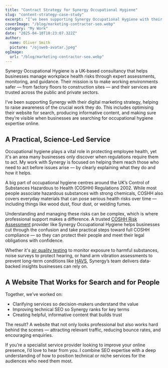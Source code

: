 ```yaml
---
title: "Contract Strategy for Synergy Occupational Hygiene"
slug: "content-strategy-case-study"
excerpt: "I’ve been supporting Synergy Occupational Hygiene with their digital marketing strategy, helping to raise awareness of the crucial work they do."
coverImage: "/blog/marketing-contractor-seo.webp"
category: "My Work"
date: "2025-04-10T10:23:07.322Z"
author:
  name: Oliver Smith
  picture: "/ojsweb-avatar.jpeg"
ogImage:
  url: "/blog/marketing-contractor-seo.webp"
---
```


Synergy Occupational Hygiene is a UK-based consultancy that helps businesses manage workplace health risks through expert assessments, monitoring, and guidance. Their mission is to make working environments safer — from factory floors to construction sites — and their services are trusted across the public and private sectors.

I’ve been supporting Synergy with their digital marketing strategy, helping to raise awareness of the crucial work they do. This includes optimising their website for search, producing informative content, and making sure they’re visible when businesses are searching for occupational hygiene expertise online.

## A Practical, Science-Led Service
Occupational hygiene plays a vital role in protecting employee health, yet it's an area many businesses only discover when regulations require them to act. My work with Synergy is focused on helping them reach those who need to act before issues arise — by clearly explaining what they do and how it helps.

A big part of occupational hygiene centres around the UK’s Control of Substances Hazardous to Health (COSHH) Regulations 2002. While most people associate hazardous substances with strong chemicals, COSHH also covers everyday materials that can pose serious health risks over time — including things like wood dust, flour dust, or welding fumes.

Understanding and managing these risks can be complex, which is where professional support makes a difference. A trusted [COSHH Risk Assessment](https://occupational-hygiene.co.uk/coshh-assessment/) provider like Synergy Occupational Hygiene helps businesses cut through the confusion and take practical steps toward full COSHH compliance — so they can protect their people and meet their legal obligations with confidence.

Whether it's [air quality testing](https://occupational-hygiene.co.uk/workplace-air-monitoring/) to monitor exposure to harmful substances, noise surveys to protect hearing, or hand arm vibration assessments to prevent long-term conditions like [HAVS](https://occupational-hygiene.co.uk/hand-arm-vibration-testing-and-assessment/), Synergy’s team delivers data-backed insights businesses can rely on.

## A Website That Works for Search and for People
Together, we’ve worked on:

- Clarifying services so decision-makers understand the value
- Improving technical SEO so Synergy ranks for key terms
- Creating helpful, informative content that builds trust

The result? A website that not only looks professional but also works hard behind the scenes — attracting relevant traffic, reducing bounce rates, and encouraging enquiries.

If you’re a specialist service provider looking to improve your online presence, I’d love to hear from you. I combine SEO expertise with a deep understanding of how to position technical or niche services for the audiences who need them most.